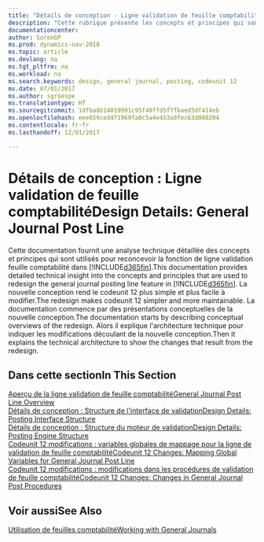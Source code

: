 ```yaml
---
title: "Détails de conception - Ligne validation de feuille comptabilité"
description: "Cette rubrique présente les concepts et principes qui sont utilisés pour reconcevoir la fonction de ligne validation feuille comptabilité dans [!INCLUDE[d365fin](includes/d365fin_md.md)]."
documentationcenter: 
author: SorenGP
ms.prod: dynamics-nav-2018
ms.topic: article
ms.devlang: na
ms.tgt_pltfrm: na
ms.workload: na
ms.search.keywords: design, general journal, posting, codeunit 12
ms.date: 07/01/2017
ms.author: sgroespe
ms.translationtype: HT
ms.sourcegitcommit: 1dfba8b14019991c95f40ffd5f7fbaed5df414eb
ms.openlocfilehash: eee659ced471969fa0c5a4e453a0fec63d080204
ms.contentlocale: fr-fr
ms.lasthandoff: 12/01/2017

---
```

# <a name="design-details-general-journal-post-line"></a><span data-ttu-id="48064-103">Détails de conception : Ligne validation de feuille comptabilité</span><span class="sxs-lookup"><span data-stu-id="48064-103">Design Details: General Journal Post Line</span></span>
<span data-ttu-id="48064-104">Cette documentation fournit une analyse technique détaillée des concepts et principes qui sont utilisés pour reconcevoir la fonction de ligne validation feuille comptabilité dans [!INCLUDE[d365fin](includes/d365fin_md.md)].</span><span class="sxs-lookup"><span data-stu-id="48064-104">This documentation provides detailed technical insight into the concepts and principles that are used to redesign the general journal posting line feature in [!INCLUDE[d365fin](includes/d365fin_md.md)].</span></span> <span data-ttu-id="48064-105">La nouvelle conception rend le codeunit 12 plus simple et plus facile à modifier.</span><span class="sxs-lookup"><span data-stu-id="48064-105">The redesign makes codeunit 12 simpler and more maintainable.</span></span> <span data-ttu-id="48064-106">La documentation commence par des présentations conceptuelles de la nouvelle conception.</span><span class="sxs-lookup"><span data-stu-id="48064-106">The documentation starts by describing conceptual overviews of the redesign.</span></span> <span data-ttu-id="48064-107">Alors il explique l'architecture technique pour indiquer les modifications découlant de la nouvelle conception.</span><span class="sxs-lookup"><span data-stu-id="48064-107">Then it explains the technical architecture to show the changes that result from the redesign.</span></span>  

## <a name="in-this-section"></a><span data-ttu-id="48064-108">Dans cette section</span><span class="sxs-lookup"><span data-stu-id="48064-108">In This Section</span></span>  
[<span data-ttu-id="48064-109">Aperçu de la ligne validation de feuille comptabilité</span><span class="sxs-lookup"><span data-stu-id="48064-109">General Journal Post Line Overview</span></span>](design-details-general-journal-post-line-overview.md)  
[<span data-ttu-id="48064-110">Détails de conception : Structure de l'interface de validation</span><span class="sxs-lookup"><span data-stu-id="48064-110">Design Details: Posting Interface Structure</span></span>](design-details-posting-interface-structure.md)  
[<span data-ttu-id="48064-111">Détails de conception : Structure du moteur de validation</span><span class="sxs-lookup"><span data-stu-id="48064-111">Design Details: Posting Engine Structure</span></span>](design-details-posting-engine-structure.md)  
[<span data-ttu-id="48064-112">Codeunit 12 modifications : variables globales de mappage pour la ligne de validation de feuille comptabilité</span><span class="sxs-lookup"><span data-stu-id="48064-112">Codeunit 12 Changes: Mapping Global Variables for General Journal Post Line</span></span>](design-details-codeunit-12-changes-mapping-global-variables-for-general-journal-post-line.md)  
[<span data-ttu-id="48064-113">Codeunit 12 modifications : modifications dans les procédures de validation de feuille comptabilité</span><span class="sxs-lookup"><span data-stu-id="48064-113">Codeunit 12 Changes: Changes in General Journal Post Procedures</span></span>](design-details-codeunit-12-changes-changes-in-general-journal-post-procedures.md)  

## <a name="see-also"></a><span data-ttu-id="48064-114">Voir aussi</span><span class="sxs-lookup"><span data-stu-id="48064-114">See Also</span></span>  
[<span data-ttu-id="48064-115">Utilisation de feuilles comptabilité</span><span class="sxs-lookup"><span data-stu-id="48064-115">Working with General Journals</span></span>](ui-work-general-journals.md)

